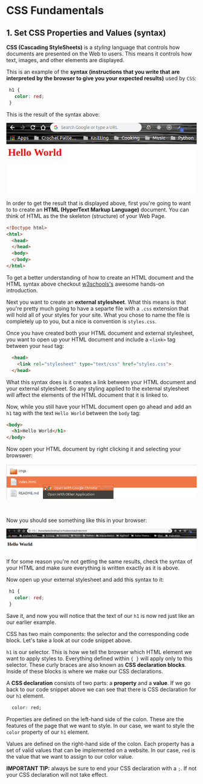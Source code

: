 # CSS Fundamentals

## 1. Set CSS Properties and Values (syntax)

**CSS (Cascading StyleSheets)** is a _styling_ language that controls how documents are presented on the Web to users. This means it controls how text, images, and other elements are displayed.

This is an example of the **syntax  (instructions that you write that are interpreted by the browser to give you your expected results)** used by `CSS`:

 ```css
  h1 {
    color: red;
  }
```

This is the result of the syntax above:

![h1 with red text](imgs/h1-red.png)

In order to get the result that is displayed above, first you're going to want to to create an **HTML (HyperText Markup Language)** document. You can think of HTML as the the skeleton (structure) of your Web Page. 

```HTML
<!Doctype html>
<html>
  <head>
  </head>
  <body>
  </body>
</html>
```

To get a better understanding of how to create an HTML document and the HTML syntax above checkout [w3schools's](https://www.w3schools.com/html/html_intro.asp) awesome hands-on introduction.

Next you want to create an **external stylesheet**. What this means is that you're pretty much going to have a separte file with a `.css` extension that will hold all of your styles for your site. What you chose to name the file is completely up to you, but a nice is convention is `styles.css`. 

Once you have created both your HTML document and external stylesheet, you want to open up your HTML document and include a `<link>` tag between your `head` tag: 

```HTML
  <head>
    <link rel="stylesheet" type="text/css" href="styles.css">
  </head>
```

What this syntax does is it creates a link between your HTML document and your external stylesheet. So any styling applied to the external stylesheet will affect the elements of the HTML document that it is linked to. 

Now, while you still have your HTML document open go ahead and add an `h1` tag with the text `Hello World` between the `body` tag:

```HTML
<body>
  <h1>Hello World</h1>
</body>
```

Now open your HTML document by right clicking it and selecting your browswer:

![opening html documunet](imgs/opening-html.png)

<br/>

Now you should see something like this in your browser:

![h1 with black text](imgs/h1-black.png)

If for some reason you're not getting the same results, check the syntax of your HTML and make sure everything is written exactly as it is above.

Now open up your external stylesheet and add this syntax to it:

 ```css
  h1 {
    color: red;
  }
```

Save it, and now you will notice that the text of our `h1` is now red just like an our earlier example.

CSS has two main components: the selector and the corresponding code block. Let's take a look at our code snippet above.

`h1` is our selector. This is how we tell the browser which HTML element we want to apply styles to. Everything defined within `{ }` will apply only to this selector. These curly braces are also known as **CSS declaration blocks**. Inside of these blocks is where we make our CSS declarations.

A **CSS declaration** consists of two parts: a **property** and a **value**. If we go back to our code snippet above we can see that there is CSS declaration for our `h1` element.

```css
  color: red;
```
Properties are defined on the left-hand side of the colon. These are the features of the page that we want to style. In our case, we want to style the `color` property of our `h1` element.


Values are defined on the right-hand side of the colon. Each property has a set of valid values that can be implemented on a website. In our case, `red` is the value that we want to assign to our color value.

**IMPORTANT TIP:** always be sure to end your CSS declaration with a `;`. If not your CSS declaration will not take effect.